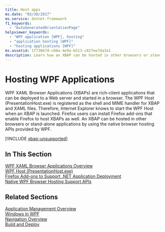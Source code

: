 ```yaml
---
title: Host apps
ms.date: "03/30/2017"
ms.service: dotnet-framework
f1_keywords: 
  - "AutoGeneratedOrientationPage"
helpviewer_keywords: 
  - "WPF application [WPF], hosting"
  - "application hosting [WPF]"
  - "hosting applications [WPF]"
ms.assetid: 1f73067d-c60a-4e9a-b513-c817ee7da3a1
description: Learn how an XBAP can be hosted in other browsers or stand-alone applications by using the native browser hosting APIs provided by WPF.
---
```

# Hosting WPF Applications

WPF XAML Browser Applications (XBAPs) are rich-client applications that can be deployed to a Web server and started in a browser. The WPF Host (PresentationHost.exe) is registered as the shell and MIME handler for XBAP and XAML files. Therefore, Internet Explorer knows to start the WPF Host when an XBAP is launched. Firefox users can install Firefox add-ons that enable Firefox to host XBAPs as well. An XBAP can be hosted in other browsers or stand-alone applications by using the native browser hosting APIs provided by WPF.  

[!INCLUDE [xbap-unsupported](~/wpf/includes/xbap-unsupported.md)]

## In This Section  

[WPF XAML Browser Applications Overview](wpf-xaml-browser-applications-overview.md)  
   [WPF Host (PresentationHost.exe)](wpf-host-presentationhost-exe.md)  
  [Firefox Add-ons to Support .NET Application Deployment](firefox-add-ons-to-support-net-application-deployment.md)  
  [Native WPF Browser Hosting Support APIs](native-wpf-browser-hosting-support-apis.md)  
  
## Related Sections  

[Application Management Overview](application-management-overview.md)  
  [Windows in WPF](windows-in-wpf-applications.md)  
  [Navigation Overview](navigation-overview.md)  
  [Build and Deploy](building-and-deploying-wpf-applications.md)
